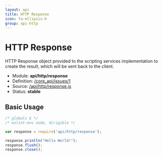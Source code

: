 ```yaml
---
layout: api
title: HTTP Response
icon: fa-ellipsis-h
group: api-http
---
```


HTTP Response
===

HTTP Response object provided to the scripting services implementation to create the result, which will be sent back to the client.

- Module: **api/http/response**
- Definition: [/core_api/issues/1](https://github.com/dirigiblelabs/core_api/issues/1)
- Source: [/api/http/response.js](https://github.com/dirigiblelabs/core_api/blob/master/core_api/ScriptingServices/api/http/response.js)
- Status: **stable**

Basic Usage
---

```javascript
/* globals $ */
/* eslint-env node, dirigible */

var response = require('api/http/response');

response.println("Hello World!");
response.flush();
response.close();
```
